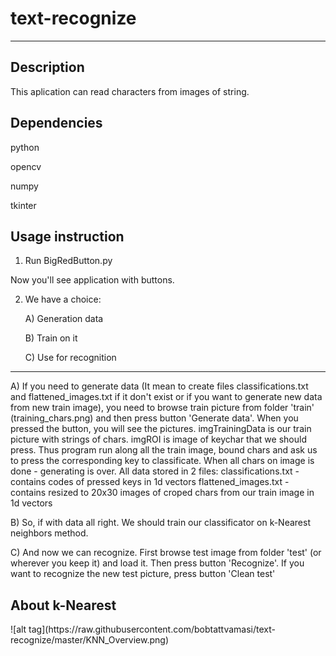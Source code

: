 # text-recognize

--------------------------
<h2>Description</h2>
This aplication can read characters from images of string. 

<h2>Dependencies</h2>
   python

   opencv

   numpy

   tkinter


<h2>Usage instruction</h2>

1) Run BigRedButton.py

Now you'll see application with buttons. 


2) We have a choice:
    
    A) Generation data
    
    B) Train on it
    
    C) Use for recognition
    
--------------------------
A) If you need to generate data (It mean to create files classifications.txt and flattened_images.txt if it don't exist or if you want to generate new data from new train image), you need to browse train picture from folder 'train' (training_chars.png) and then press button 'Generate data'. When you pressed the button, you will see the pictures. imgTrainingData is our train picture with strings of chars. imgROI is image of keychar that we should press. Thus program run along all the train image, bound chars and ask us to press the corresponding key to classificate. When all chars on image is done - generating is over. All data stored in 2 files: 
    classifications.txt - contains codes of pressed keys in 1d vectors
    flattened_images.txt - contains resized to 20x30 images of croped chars from our train image in 1d vectors
    
B) So, if with data all right. We should train our classificator on k-Nearest neighbors method.

C) And now we can recognize. First browse test image from folder 'test' (or wherever you keep it) and load it. Then press button 'Recognize'. If you want to recognize the new test picture, press button 'Clean test'


<h2> About k-Nearest </h2>
![alt tag](https://raw.githubusercontent.com/bobtattvamasi/text-recognize/master/KNN_Overview.png)
